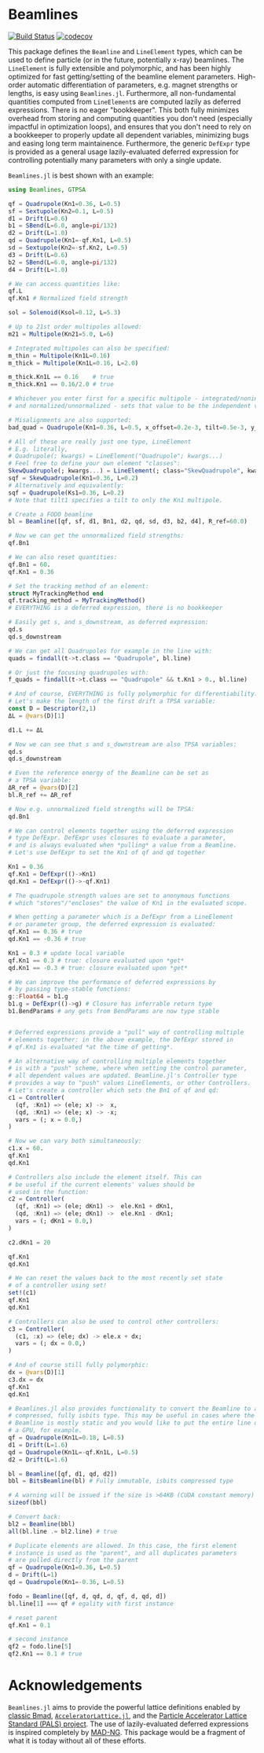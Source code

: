 # Beamlines

[![Build Status](https://github.com/mattsignorelli/Beamlines.jl/actions/workflows/CI.yml/badge.svg?branch=main)](https://github.com/mattsignorelli/Beamlines.jl/actions/workflows/CI.yml?query=branch%3Amain)
[![codecov](https://codecov.io/github/bmad-sim/Beamlines.jl/graph/badge.svg?token=4776DOLQ8B)](https://codecov.io/github/bmad-sim/Beamlines.jl)

This package defines the `Beamline` and `LineElement` types, which can be used to define particle (or in the future, potentially x-ray) beamlines. The `LineElement` is fully extensible and polymorphic, and has been highly optimized for fast getting/setting of the beamline element parameters. High-order automatic differentiation of parameters, e.g. magnet strengths or lengths, is easy using `Beamlines.jl`. Furthermore, all non-fundamental quantities computed from `LineElement`s are computed lazily as deferred expressions. There is no eager "bookkeeper". This both fully minimizes overhead from storing and computing quantities you don't need (especially impactful in optimization loops), and ensures that you don't need to rely on a bookkeeper to properly update all dependent variables, minimizing bugs and easing long term maintainence. Furthermore, the generic `DefExpr` type is provided as a general usage lazily-evaluated deferred expression for controlling potentially many parameters with only a single update.

`Beamlines.jl` is best shown with an example:

```julia
using Beamlines, GTPSA

qf = Quadrupole(Kn1=0.36, L=0.5)
sf = Sextupole(Kn2=0.1, L=0.5)
d1 = Drift(L=0.6)
b1 = SBend(L=6.0, angle=pi/132)
d2 = Drift(L=1.0)
qd = Quadrupole(Kn1=-qf.Kn1, L=0.5)
sd = Sextupole(Kn2=-sf.Kn2, L=0.5)
d3 = Drift(L=0.6)
b2 = SBend(L=6.0, angle=pi/132)
d4 = Drift(L=1.0)

# We can access quantities like:
qf.L
qf.Kn1 # Normalized field strength

sol = Solenoid(Ksol=0.12, L=5.3)

# Up to 21st order multipoles allowed:
m21 = Multipole(Kn21=5.0, L=6)

# Integrated multipoles can also be specified:
m_thin = Multipole(Kn1L=0.16)
m_thick = Multipole(Kn1L=0.16, L=2.0)

m_thick.Kn1L == 0.16    # true
m_thick.Kn1 == 0.16/2.0 # true

# Whichever you enter first for a specific multipole - integrated/nonintegrated
# and normalized/unnormalized - sets that value to be the independent variable

# Misalignments are also supported:
bad_quad = Quadrupole(Kn1=0.36, L=0.5, x_offset=0.2e-3, tilt=0.5e-3, y_rot=-0.5e-3)

# All of these are really just one type, LineElement
# E.g. literally,
# Quadrupole(; kwargs) = LineElement("Quadrupole"; kwargs...)
# Feel free to define your own element "classes":
SkewQuadrupole(; kwargs...) = LineElement(; class="SkewQuadrupole", kwargs..., tilt1=pi/4)
sqf = SkewQuadrupole(Kn1=0.36, L=0.2)
# Alternatively and equivalently:
sqf = Quadrupole(Ks1=0.36, L=0.2)
# Note that tilt1 specifies a tilt to only the Kn1 multipole.

# Create a FODO beamline
bl = Beamline([qf, sf, d1, Bn1, d2, qd, sd, d3, b2, d4], R_ref=60.0)

# Now we can get the unnormalized field strengths:
qf.Bn1

# We can also reset quantities:
qf.Bn1 = 60.
qf.Kn1 = 0.36

# Set the tracking method of an element:
struct MyTrackingMethod end
qf.tracking_method = MyTrackingMethod()
# EVERYTHING is a deferred expression, there is no bookkeeper

# Easily get s, and s_downstream, as deferred expression:
qd.s
qd.s_downstream

# We can get all Quadrupoles for example in the line with:
quads = findall(t->t.class == "Quadrupole", bl.line)

# Or just the focusing quadrupoles with:
f_quads = findall(t->t.class == "Quadrupole" && t.Kn1 > 0., bl.line)

# And of course, EVERYTHING is fully polymorphic for differentiability.
# Let's make the length of the first drift a TPSA variable:
const D = Descriptor(2,1)
ΔL = @vars(D)[1]

d1.L += ΔL

# Now we can see that s and s_downstream are also TPSA variables:
qd.s
qd.s_downstream

# Even the reference energy of the Beamline can be set as 
# a TPSA variable:
ΔR_ref = @vars(D)[2]
bl.R_ref += ΔR_ref

# Now e.g. unnormalized field strengths will be TPSA:
qd.Bn1

# We can control elements together using the deferred expression 
# type DefExpr. DefExpr uses closures to evaluate a parameter, 
# and is always evaluated when *pulling* a value from a Beamline.
# Let's use DefExpr to set the Kn1 of qf and qd together

Kn1 = 0.36
qf.Kn1 = DefExpr(()->Kn1)
qd.Kn1 = DefExpr(()->-qf.Kn1)

# The quadrupole strength values are set to anonymous functions 
# which "stores"/"encloses" the value of Kn1 in the evaluated scope.

# When getting a parameter which is a DefExpr from a LineElement
# or parameter group, the deferred expression is evaluated:
qf.Kn1 == 0.36 # true
qd.Kn1 == -0.36 # true

Kn1 = 0.3 # update local variable
qf.Kn1 == 0.3 # true: closure evaluated upon *get*
qd.Kn1 == -0.3 # true: closure evaluated upon *get*

# We can improve the performance of deferred expressions by 
# by passing type-stable functions:
g::Float64 = b1.g
b1.g = DefExpr(()->g) # Closure has inferrable return type
b1.BendParams # any gets from BendParams are now type stable


# Deferred expressions provide a "pull" way of controlling multiple 
# elements together: in the above example, the DefExpr stored in 
# qf.Kn1 is evaluated *at the time of getting*.

# An alternative way of controlling multiple elements together 
# is with a "push" scheme, where when setting the control parameter, 
# all dependent values are updated. Beamline.jl's Controller type 
# provides a way to "push" values LineElements, or other Controllers.
# Let's create a controller which sets the Bn1 of qf and qd:
c1 = Controller(
  (qf, :Kn1) => (ele; x) ->  x,
  (qd, :Kn1) => (ele; x) -> -x;
  vars = (; x = 0.0,)
)

# Now we can vary both simultaneously:
c1.x = 60.
qf.Kn1
qd.Kn1

# Controllers also include the element itself. This can 
# be useful if the current elements' values should be 
# used in the function:
c2 = Controller(
  (qf, :Kn1) => (ele; dKn1) ->  ele.Kn1 + dKn1,
  (qd, :Kn1) => (ele; dKn1) ->  ele.Kn1 - dKn1;
  vars = (; dKn1 = 0.0,)
)

c2.dKn1 = 20

qf.Kn1
qd.Kn1

# We can reset the values back to the most recently set state
# of a controller using set!
set!(c1)
qf.Kn1
qd.Kn1

# Controllers can also be used to control other controllers:
c3 = Controller(
  (c1, :x) => (ele; dx) -> ele.x + dx;
  vars = (; dx = 0.0,)
)

# And of course still fully polymorphic:
dx = @vars(D)[1]
c3.dx = dx
qf.Kn1
qd.Kn1

# Beamlines.jl also provides functionality to convert the Beamline to a
# compressed, fully isbits type. This may be useful in cases where the 
# Beamline is mostly static and you would like to put the entire line on 
# a GPU, for example.
qf = Quadrupole(Kn1L=0.18, L=0.5)
d1 = Drift(L=1.6)
qd = Quadrupole(Kn1L=-qf.Kn1L, L=0.5)
d2 = Drift(L=1.6)

bl = Beamline([qf, d1, qd, d2])
bbl = BitsBeamline(bl) # Fully immutable, isbits compressed type

# A warning will be issued if the size is >64KB (CUDA constant memory)
sizeof(bbl) 

# Convert back:
bl2 = Beamline(bbl)
all(bl.line .≈ bl2.line) # true

# Duplicate elements are allowed. In this case, the first element 
# instance is used as the "parent", and all duplicates parameters 
# are pulled directly from the parent
qf = Quadrupole(Kn1=0.36, L=0.5)
d = Drift(L=1)
qd = Quadrupole(Kn1=-0.36, L=0.5)

fodo = Beamline([qf, d, qd, d, qf, d, qd, d])
bl.line[1] === qf # egality with first instance

# reset parent
qf.Kn1 = 0.1

# second instance
qf2 = fodo.line[5]
qf2.Kn1 == 0.1 # true
```

# Acknowledgements

`Beamlines.jl` aims to provide the powerful lattice definitions enabled by [classic Bmad](github.com/bmad-sim/bmad-ecosystem), [`AcceleratorLattice.jl`](https://github.com/bmad-sim/AcceleratorLattice.jl), and the [Particle Accelerator Lattice Standard (PALS) project](https://github.com/campa-consortium/pals). The use of lazily-evaluated deferred expressions is inspired completely by [MAD-NG](https://github.com/MethodicalAcceleratorDesign/MAD-NG). This package would be a fragment of what it is today without all of these efforts.
